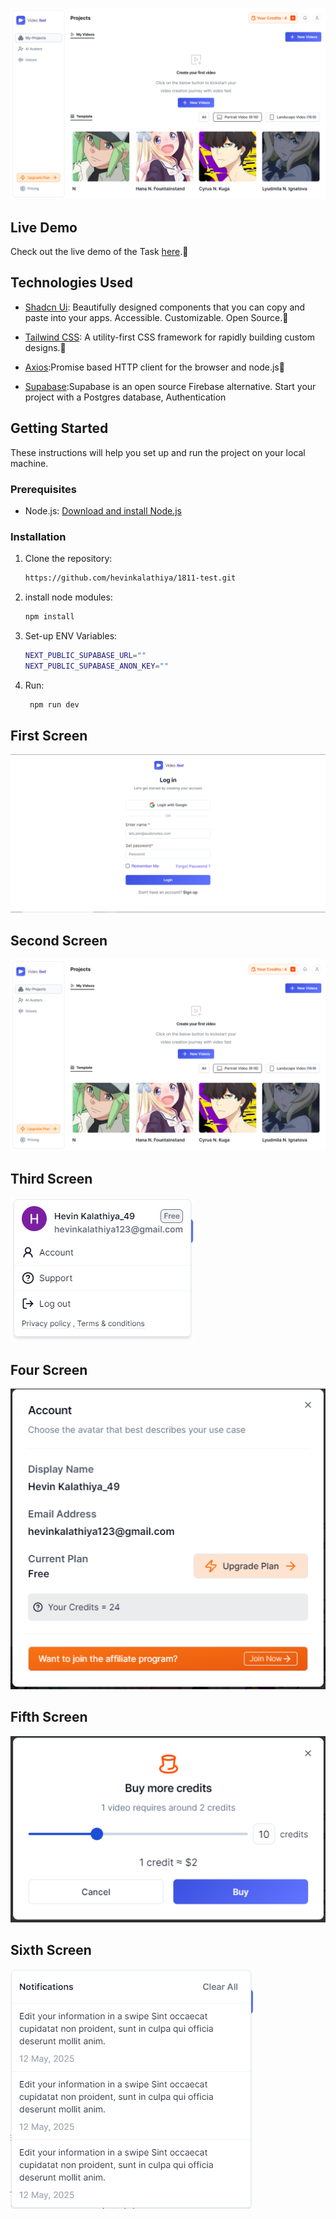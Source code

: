 ![Home Screen](/public/home-screen.png)

## Live Demo

Check out the live demo of the Task [here](https://1811.vercel.app/).🐳

## Technologies Used

- [Shadcn Ui](https://ui.shadcn.com/): Beautifully designed components that you can copy and paste into your apps. Accessible. Customizable. Open Source.🤖

- [Tailwind CSS](https://tailwindcss.com/): A utility-first CSS framework for rapidly building custom designs.🐊

- [Axios](https://axios-http.com/docs/intro):Promise based HTTP client for the browser and node.js🦀

- [Supabase](https://supabase.com/):Supabase is an open source Firebase alternative. Start your project with a Postgres database, Authentication

## Getting Started

These instructions will help you set up and run the project on your local machine.

### Prerequisites

- Node.js: [Download and install Node.js](https://nodejs.org/)

### Installation

1. Clone the repository:

   ```bash
   https://github.com/hevinkalathiya/1811-test.git
   ```

2. install node modules:

   ```bash
   npm install
   ```

3. Set-up ENV Variables:

   ```bash
   NEXT_PUBLIC_SUPABASE_URL=""
   NEXT_PUBLIC_SUPABASE_ANON_KEY=""
   ```

4. Run:

   ```bash
    npm run dev
   ```

## First Screen

![Home Screen](/public/login.PNG)

## Second Screen

![Home Screen](/public/home-screen.png)

## Third Screen

![Home Screen](/public/user-profile.PNG)

## Four Screen

![Home Screen](/public/account.PNG)

## Fifth Screen

![Home Screen](/public/credit.PNG)

## Sixth Screen

![Home Screen](/public/notification.PNG)
